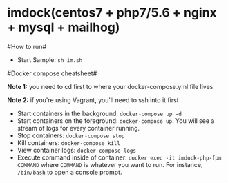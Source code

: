imdock(centos7 + php7/5.6 + nginx + mysql + mailhog)
====================================================

#How to run#

  * Start Sample: `sh im.sh`

#Docker compose cheatsheet#

**Note 1:** you need to cd first to where your docker-compose.yml file lives

**Note 2:** if you're using Vagrant, you'll need to ssh into it first

  * Start containers in the background: `docker-compose up -d`
  * Start containers on the foreground: `docker-compose up`. You will see a stream of logs for every container running.
  * Stop containers: `docker-compose stop`
  * Kill containers: `docker-compose kill`
  * View container logs: `docker-compose logs`
  * Execute command inside of container: `docker exec -it imdock-php-fpm COMMAND` where `COMMAND` is whatever you want to run. For instance, `/bin/bash` to open a console prompt.
